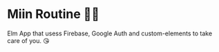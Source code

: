 # Miin Routine 💅🏻

Elm App that usess Firebase, Google Auth and custom-elements to take care of you. 😘
